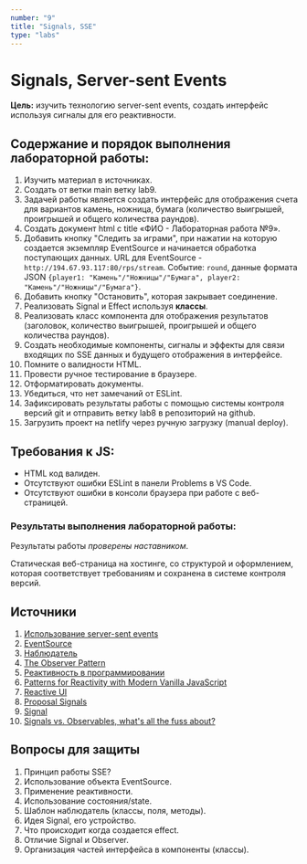 ```yaml
---
number: "9"
title: "Signals, SSE"
type: "labs"
---
```


# Signals, Server-sent Events

**Цель:** изучить технологию server-sent events, создать интерфейс используя сигналы для его реактивности.

## Содержание и порядок выполнения лабораторной работы:

1. Изучить материал в источниках.
1. Создать от ветки main ветку lab9.
1. Задачей работы является создать интерфейс для отображения счета для вариантов камень, ножница, бумага (количество выигрышей, проигрышей и общего количества раундов).
1. Создать документ html с title «ФИО - Лабораторная работа №9».
1. Добавить кнопку "Следить за играми", при нажатии на которую создается экземпляр EventSource и начинается обработка поступающих данных. URL для EventSource - `http://194.67.93.117:80/rps/stream`. Событие: `round`, данные формата JSON `{player1: "Камень"/"Ножницы"/"Бумага", player2: "Камень"/"Ножницы"/"Бумага"}`.
1. Добавить кнопку "Остановить", которая закрывает соединение.
1. Реализовать Signal и Effect используя **классы**.
1. Реализовать класс компонента для отображения результатов (заголовок, количество выигрышей, проигрышей и общего количества раундов).
1. Создать необходимые компоненты, сигналы и эффекты для связи входящих по SSE данных и будущего отображения в интерфейсе.
1. Помните о валидности HTML.
1. Провести ручное тестирование в браузере.
1. Отформатировать документы.
1. Убедиться, что нет замечаний от ESLint.
1. Зафиксировать результаты работы с помощью системы контроля версий git и отправить ветку lab8 в репозиторий на github.
1. Загрузить проект на netlify через ручную загрузку (manual deploy).

## Требования к JS:

- HTML код валиден.
- Отсутствуют ошибки ESLint в панели Problems в VS Code.
- Отсутствуют ошибки в консоли браузера при работе с веб-страницей.

### Результаты выполнения лабораторной работы:

Результаты работы _проверены наставником_.

Статическая веб-страница на хостинге, со структурой и оформлением, которая соответствует требованиям и сохранена в системе контроля версий.

## Источники

1. [Использование server-sent events](https://developer.mozilla.org/ru/docs/Web/API/Server-sent_events/Using_server-sent_events)
1. [EventSource](https://developer.mozilla.org/ru/docs/Web/API/EventSource)
1. [Наблюдатель](<https://ru.wikipedia.org/wiki/%D0%9D%D0%B0%D0%B1%D0%BB%D1%8E%D0%B4%D0%B0%D1%82%D0%B5%D0%BB%D1%8C_(%D1%88%D0%B0%D0%B1%D0%BB%D0%BE%D0%BD_%D0%BF%D1%80%D0%BE%D0%B5%D0%BA%D1%82%D0%B8%D1%80%D0%BE%D0%B2%D0%B0%D0%BD%D0%B8%D1%8F)>)
1. [The Observer Pattern](https://www.oreilly.com/library/view/learning-javascript-design/9781449334840/ch09s05.html)
1. [Реактивность в программировании](https://doka.guide/tools/reactivity/)
1. [Patterns for Reactivity with Modern Vanilla JavaScript](https://frontendmasters.com/blog/vanilla-javascript-reactivity/)
1. [Reactive UI](https://css-tricks.com/reactive-uis-vanillajs-part-1-pure-functional-style/)
1. [Proposal Signals](https://github.com/tc39/proposal-signals)
1. [Signal](https://github.com/WebReflection/signal)
1. [Signals vs. Observables, what's all the fuss about?](https://www.builder.io/blog/signals-vs-observables)

## Вопросы для защиты

1. Принцип работы SSE?
1. Использование объекта EventSource.
1. Применение реактивности.
1. Использование состояния/state.
1. Шаблон наблюдатель (классы, поля, методы).
1. Идея Signal, его устройство.
1. Что происходит когда создается effect.
1. Отличие Signal и Observer.
1. Организация частей интерфейса в компоненты (классы).
